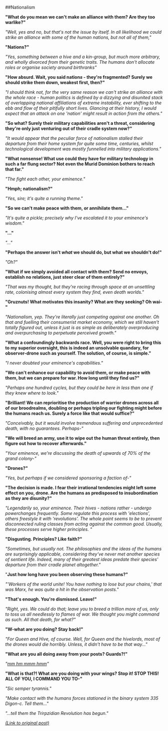##Nationalism

**"What do you mean we can't make an alliance with them? Are they too warlike?"**

*"Well, yes and no, but that's not the issue by itself. In all likelihood we could strike an alliance with some of the human nations, but not all of them,"*

**"Nations?"**

*"Yes, something between a hive and a kin-group, but much more arbitrary, and wholly divorced from their genetic traits. The humans don't allocate roles or organise society around birthranks"*

**"How absurd. Wait, you said nation*s* - they're fragmented? Surely we should strike them down, weakest first, then?"**

*"I should think not, for the very same reason we can't strike an alliance with the whole race - human politics is defined by a dizzying and disunited stack of overlapping national affiliations of extreme instability, ever shifting to the ebb and flow of their pitifully short lives. Glancing at their history, I would expect that an attack on one 'nation' might result in action from the others."*

**"So what? Surely their military capabilities aren't a threat, considering they're only just venturing out of their cradle system now?"**

*"It would appear that the peculiar force of nationalism stalled their departure from their home system for quite some time, centuries, whilst technological development was mostly funnelled into military applications."*

**"What nonsense! What use could they have for military technology in such a far flung sector? Not even the Murid Dominion bothers to reach that far."**

*"The fight each other, your eminence."*

**"Hmph; nationalism?"**

*"Yes, sire; it's quite a running theme."*

**"So we can't make peace with them, or annihilate them..."**

*"It's quite a pickle; precisely why I've escalated it to your eminence's wisdom."*

**"..."**

*"..."*

**"Perhaps the answer isn't *what* we should do, but what we shouldn't do!"**

*"Oh?"*

**"What if we simply avoided all contact with them? Send no envoys, establish no relations, just steer clear of them entirely?"**

*"That was my thought, but they're racing through space at an unsettling rate, colonising almost every system they find, even death worlds."*

**"Gruznuts! What motivates this insanity? What are they seeking? Oh wai-"**

*"Nationalism, yep. They're literally just competing against one another. Oh that and fuelling their consumerist market economy, which we still haven't totally figured out, unless it just is as simple as deliberately overproducing and overpurchasing to perpetuate perceived growth."*

**"What a confoundingly backwards race. Well, you were right to bring this to my superior oversight, this is indeed an unsolvable quandary, for observer-drone such as yourself. The solution, of course, is simple."**

*"I never doubted your eminence's capabilities."*

**"We can't enhance our capability to avoid them, or make peace with them, but we can prepare for war. How long until they find us?"**

*"Perhaps one hundred cycles, but they could be here in less than one if they knew where to look."*

**"Brilliant! We can reprioritise the production of warrior drones across all of our broodrealms, doubling or perhaps tripling our fighting might before the humans reach us. Surely a force like that would suffice?"**

*"Conceivably, but it would involve tremendous suffering and unprecedented death, with no guarantees. Perhaps-"*

**"We will breed an army, use it to wipe out the human threat entirely, then figure out how to recover afterwards."**

*"Your eminence, we're discussing the death of upwards of 70% of the grand colony-"*

**"Drones?"**

*"Yes, but perhaps if we considered sponsoring a faction of-"*

**"The decision is made. I fear their irrational tendencies might left some effect on you, drone. Are the humans as predisposed to insubordination as they are disunity?"**

*"Legendarily so, your eminence. Their hives - nations rather - undergo powerchanges frequently. Some regulate this process with 'elections', others freestyle it with 'revolutions'. The whole point seems to be to prevent disconnected ruling classes from acting against the common good. Usually, these processes serve higher principles. "*

**"Disgusting. Principles? Like faith?"**

*"Sometimes, but usually not. The philosophies and the ideas of the humans are surprisingly  applicable, considering they've never met another species of sentient life. Indeed, many of their greatest ideas predate their species' departure from their cradle planet altogether."*

"**Just how long have you been observing these humans?"**

*"'Workers of the world unite! You have nothing to lose but your chains,' that was Marx, he was quite a hit in the observation posts."*

**"That's enough. You're dismissed. Leave!"**

*"Right, yes. We could do that; leave you to breed a trillion more of us, only to toss us all needlessly to flames of war. We thought you might command as such. All that death, for what?"*

**"W-what are you doing? Stay back!"**

*"For Queen and Hive, of course. Well, for Queen and the hivelords, most of the drones would die horribly. Unless, it didn't have to be that way..."*

**"What are you all doing away from your posts? Guards?!"**

*"[mm hm mmm hmm](https://youtu.be/SRe1dsXs6_s?t=25s)"*

**"What is that?! What are you doing with your wings? Stop it! STOP THIS! ALL OF YOU, I COMMAND YOU TO-"**

*"Sic semper tyrannis."*

*"Make contact with the humans forces stationed in the binary system 335 Digon-c. Tell them..."*

*"...tell them the Trirpzidian Revolution has begun."*

[*(Link to original post)*](https://www.reddit.com/r/HFY/comments/3909jg/oc_nationalism/)
